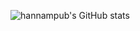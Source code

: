 <!---
- 👋 Hi, I’m @hannampub
- 👀 I’m interested in ...
- 🌱 I’m currently learning ...
- 💞️ I’m looking to collaborate on ...
- 📫 How to reach me ...
- 😄 Pronouns: ...
- ⚡ Fun fact: ...
--->
<!---
hannampub/hannampub is a ✨ special ✨ repository because its `README.md` (this file) appears on your GitHub profile.
You can click the Preview link to take a look at your changes.
--->


**<!-- git status site: https://github.com/anuraghazra/github-readme-stats -->**
**<!-- git status theme: https://github.com/anuraghazra/github-readme-stats/blob/master/themes/README.md -->**

![hannampub's GitHub stats](https://github-readme-stats.vercel.app/api?username=hannampub&show_icons=true)
